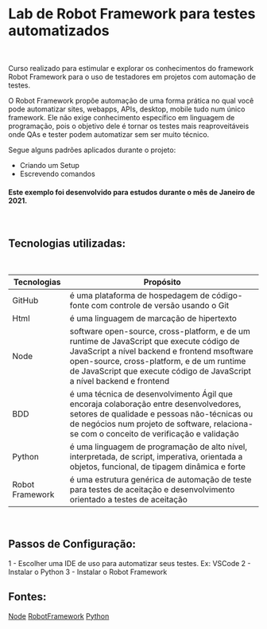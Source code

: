# Lab de Robot Framework para testes automatizados

<br>

 Curso realizado para estimular e explorar os conhecimentos do framework Robot Framework para o uso de testadores em projetos com automação de testes. 

 O Robot Framework propõe automação de uma forma prática no qual você pode automatizar sites, webapps, APIs, desktop, mobile tudo num único framework.
 Ele não exige conhecimento específico em linguagem de programação, pois o objetivo dele é tornar os testes mais reaproveitáveis onde QAs e tester podem automatizar sem ser muito técnico.

 Segue alguns padrões aplicados durante o projeto:

 * Criando um Setup
 * Escrevendo comandos
 

#### Este exemplo foi desenvolvido para estudos durante o mês de Janeiro de 2021.

<br>

## Tecnologias utilizadas:

<br>

Tecnologias | Propósito
------------ | -------------
GitHub | é uma plataforma de hospedagem de código-fonte com controle de versão usando o Git
Html | é uma linguagem de marcação de hipertexto
Node | software open-source, cross-platform, e de um runtime de JavaScript que execute código de JavaScript a nível backend e frontend msoftware open-source, cross-platform, e de um runtime de JavaScript que execute código de JavaScript a nível backend e frontend 
BDD | é uma técnica de desenvolvimento Ágil que encoraja colaboração entre desenvolvedores, setores de qualidade e pessoas não-técnicas ou de negócios num projeto de software, relaciona-se com o conceito de verificação e validação
Python | é uma linguagem de programação de alto nível, interpretada, de script, imperativa, orientada a objetos, funcional, de tipagem dinâmica e forte
Robot Framework | é uma estrutura genérica de automação de teste para testes de aceitação e desenvolvimento orientado a testes de aceitação  

<br>

## Passos de Configuração:

1 - Escolher uma IDE de uso para automatizar seus testes. Ex: VSCode
2 - Instalar o Python
3 - Instalar o Robot Framework 
<br>

## Fontes:
[Node](https://nodejs.org/en/)
[RobotFramework](https://robotframework.org/)
[Python](https://www.python.org/)